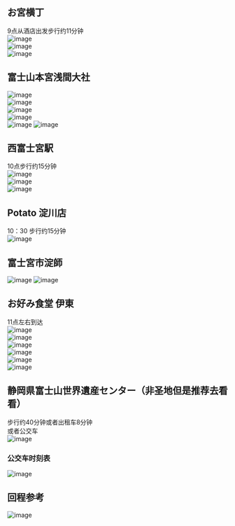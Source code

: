 ## お宮横丁
9点从酒店出发步行约11分钟  
![image](https://github.com/user-attachments/assets/2d8971b8-28d3-45eb-b7f6-3b86836fd0fc)  
![image](https://github.com/user-attachments/assets/80d4b65a-ed25-4162-938b-4a51a500a4f5)  
![image](https://github.com/user-attachments/assets/3a821682-44fe-4913-a4da-84f60f2adca9)



## 富士山本宮浅間大社
![image](https://github.com/user-attachments/assets/76c59608-9346-48c6-aec3-7c7fa9268dde)  
![image](https://github.com/user-attachments/assets/b134961c-6254-46ae-afc3-b9b49ecfce45)  
![image](https://github.com/user-attachments/assets/d7e5840d-e361-4e5f-869b-76f0dff643c4)  
![image](https://github.com/user-attachments/assets/ccdc6830-2ae7-4a84-9d3c-b3fc392df1f7)  
![image](https://github.com/user-attachments/assets/8075fea2-fc46-4557-833d-2a08cfce73c1)
![image](https://github.com/user-attachments/assets/d51c9477-2e0f-4e8d-b726-fa46e1673f3f)  

## 西富士宮駅
10点步行约15分钟  
![image](https://github.com/user-attachments/assets/17db8b0c-a9b5-4eda-917d-db99d14452ec)  
![image](https://github.com/user-attachments/assets/01e5de67-5dd1-4610-9152-a2fb0dcd5ab2)  
![image](https://github.com/user-attachments/assets/52482d72-1e5f-4c70-86d4-9b24708a0096)

## Potato 淀川店
10：30 步行约15分钟  
![image](https://github.com/user-attachments/assets/82d47934-32f1-4f4b-87f7-fc560ad45f54)

## 富士宮市淀師
![image](https://github.com/user-attachments/assets/f43ef920-d047-4651-ab0c-7d86342e72ff)
![image](https://github.com/user-attachments/assets/7e478e9e-cd9c-4a0c-a38c-8289e4b0254e)

## お好み食堂 伊東
11点左右到达  
![image](https://github.com/user-attachments/assets/916c70d7-7698-4e49-bd56-06ef0dcfacac)  
![image](https://github.com/user-attachments/assets/3adaf8eb-b9c0-4a1a-a2ff-11b4383e172d)  
![image](https://github.com/user-attachments/assets/5cd97274-e600-4e8b-8c8b-a1b76d3ac2d5)  
![image](https://github.com/user-attachments/assets/36097efa-fb79-4629-b753-83f8fedede1d)  
![image](https://github.com/user-attachments/assets/337df927-06b5-4d17-93b8-b8647c664cba)  
![image](https://github.com/user-attachments/assets/a1ddff47-468b-44e1-8b82-02ea9e6a850c)  

## 静岡県富士山世界遺産センター（非圣地但是推荐去看看）
步行约40分钟或者出租车8分钟  
或者公交车  
![image](https://github.com/user-attachments/assets/7736a33f-c8ba-4e1d-92c7-54b6cf16ef79)  
### 公交车时刻表
![image](https://github.com/user-attachments/assets/1cbaf7ad-0271-4a44-9bec-cd9676547f45)  

## 回程参考
![image](https://github.com/user-attachments/assets/f42ae215-13d6-4ebf-95d3-b390adbebc1b)







